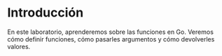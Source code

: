 # Introducción

En este laboratorio, aprenderemos sobre las funciones en Go. Veremos cómo definir funciones, cómo pasarles argumentos y cómo devolverles valores.
